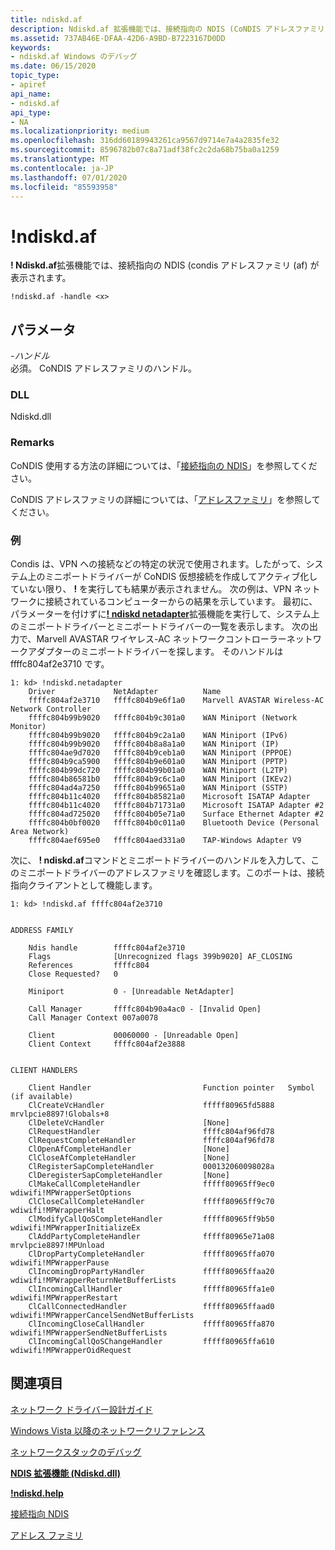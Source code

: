 ```yaml
---
title: ndiskd.af
description: Ndiskd.af 拡張機能では、接続指向の NDIS (CoNDIS アドレスファミリ (AF) が表示されます。
ms.assetid: 737AB46E-DFAA-42D6-A9BD-B7223167D0DD
keywords:
- ndiskd.af Windows のデバッグ
ms.date: 06/15/2020
topic_type:
- apiref
api_name:
- ndiskd.af
api_type:
- NA
ms.localizationpriority: medium
ms.openlocfilehash: 316dd60189943261ca9567d9714e7a4a2835fe32
ms.sourcegitcommit: 8596782b07c8a71adf38fc2c2da68b75ba0a1259
ms.translationtype: MT
ms.contentlocale: ja-JP
ms.lasthandoff: 07/01/2020
ms.locfileid: "85593958"
---
```

# <a name="ndiskdaf"></a>!ndiskd.af

**! Ndiskd.af**拡張機能では、接続指向の NDIS (condis アドレスファミリ (af) が表示されます。

```console
!ndiskd.af -handle <x>
```

## <a name="span-idparametersspanspan-idparametersspanspan-idparametersspanparameters"></a><span id="Parameters"></span><span id="parameters"></span><span id="PARAMETERS"></span>パラメータ

<span id="_______-handle______"></span><span id="_______-HANDLE______"></span>*-ハンドル*   
必須。 CoNDIS アドレスファミリのハンドル。

### <a name="span-iddllspanspan-iddllspandll"></a><span id="DLL"></span><span id="dll"></span>DLL

Ndiskd.dll

### <a name="remarks"></a>Remarks

CoNDIS 使用する方法の詳細については、「[接続指向の NDIS](https://docs.microsoft.com/windows-hardware/drivers/network/connection-oriented-ndis)」を参照してください。

CoNDIS アドレスファミリの詳細については、「[アドレスファミリ](https://docs.microsoft.com/windows-hardware/drivers/network/address-families)」を参照してください。

### <a name="examples"></a>例

Condis は、VPN への接続などの特定の状況で使用されます。したがって、システム上のミニポートドライバーが CoNDIS 仮想接続を作成してアクティブ化していない限り、 **!** を実行しても結果が表示されません。 次の例は、VPN ネットワークに接続されているコンピューターからの結果を示しています。 最初に、パラメーターを付けずに[**! ndiskd netadapter**](-ndiskd-netadapter.md)拡張機能を実行して、システム上のミニポートドライバーとミニポートドライバーの一覧を表示します。 次の出力で、Marvell AVASTAR ワイヤレス-AC ネットワークコントローラーネットワークアダプターのミニポートドライバーを探します。 そのハンドルは ffffc804af2e3710 です。

```console
1: kd> !ndiskd.netadapter
    Driver             NetAdapter          Name
    ffffc804af2e3710   ffffc804b9e6f1a0    Marvell AVASTAR Wireless-AC Network Controller
    ffffc804b99b9020   ffffc804b9c301a0    WAN Miniport (Network Monitor)
    ffffc804b99b9020   ffffc804b9c2a1a0    WAN Miniport (IPv6)
    ffffc804b99b9020   ffffc804b8a8a1a0    WAN Miniport (IP)
    ffffc804ae9d7020   ffffc804b9ceb1a0    WAN Miniport (PPPOE)
    ffffc804b9ca5900   ffffc804b9e601a0    WAN Miniport (PPTP)
    ffffc804b99dc720   ffffc804b99b01a0    WAN Miniport (L2TP)
    ffffc804b86581b0   ffffc804b9c6c1a0    WAN Miniport (IKEv2)
    ffffc804ad4a7250   ffffc804b99651a0    WAN Miniport (SSTP)
    ffffc804b11c4020   ffffc804b85821a0    Microsoft ISATAP Adapter
    ffffc804b11c4020   ffffc804b71731a0    Microsoft ISATAP Adapter #2
    ffffc804ad725020   ffffc804b05e71a0    Surface Ethernet Adapter #2
    ffffc804b0bf0020   ffffc804b0c011a0    Bluetooth Device (Personal Area Network)
    ffffc804aef695e0   ffffc804aed331a0    TAP-Windows Adapter V9
```

次に、 **! ndiskd.af**コマンドとミニポートドライバーのハンドルを入力して、このミニポートドライバーのアドレスファミリを確認します。このポートは、接続指向クライアントとして機能します。

```console
1: kd> !ndiskd.af ffffc804af2e3710


ADDRESS FAMILY

    Ndis handle        ffffc804af2e3710
    Flags              [Unrecognized flags 399b9020] AF_CLOSING
    References         ffffc804
    Close Requested?   0

    Miniport           0 - [Unreadable NetAdapter]

    Call Manager       ffffc804b90a4ac0 - [Invalid Open]
    Call Manager Context 007a0078

    Client             00060000 - [Unreadable Open]
    Client Context     ffffc804af2e3888


CLIENT HANDLERS

    Client Handler                         Function pointer   Symbol (if available)
    ClCreateVcHandler                      fffff80965fd5888   mrvlpcie8897!Globals+8
    ClDeleteVcHandler                      [None]
    ClRequestHandler                       ffffc804af96fd78
    ClRequestCompleteHandler               ffffc804af96fd78
    ClOpenAfCompleteHandler                [None]
    ClCloseAfCompleteHandler               [None]
    ClRegisterSapCompleteHandler           000132060098028a
    ClDeregisterSapCompleteHandler         [None]
    ClMakeCallCompleteHandler              fffff80965ff9ec0   wdiwifi!MPWrapperSetOptions
    ClCloseCallCompleteHandler             fffff80965ff9c70   wdiwifi!MPWrapperHalt
    ClModifyCallQoSCompleteHandler         fffff80965ff9b50   wdiwifi!MPWrapperInitializeEx
    ClAddPartyCompleteHandler              fffff80965e71a08   mrvlpcie8897!MPUnload
    ClDropPartyCompleteHandler             fffff80965ffa070   wdiwifi!MPWrapperPause
    ClIncomingDropPartyHandler             fffff80965ffaa20   wdiwifi!MPWrapperReturnNetBufferLists
    ClIncomingCallHandler                  fffff80965ffa1e0   wdiwifi!MPWrapperRestart
    ClCallConnectedHandler                 fffff80965ffaad0   wdiwifi!MPWrapperCancelSendNetBufferLists
    ClIncomingCloseCallHandler             fffff80965ffa870   wdiwifi!MPWrapperSendNetBufferLists
    ClIncomingCallQoSChangeHandler         fffff80965ffa610   wdiwifi!MPWrapperOidRequest
```

## <a name="see-also"></a>関連項目

[ネットワーク ドライバー設計ガイド](https://docs.microsoft.com/windows-hardware/drivers/network/index)

[Windows Vista 以降のネットワークリファレンス](https://docs.microsoft.com/windows-hardware/drivers/ddi/_netvista/)

[ネットワークスタックのデバッグ](https://channel9.msdn.com/Shows/Defrag-Tools/Defrag-Tools-175-Debugging-the-Network-Stack)

[**NDIS 拡張機能 (Ndiskd.dll)**](ndis-extensions--ndiskd-dll-.md)

[**!ndiskd.help**](-ndiskd-help.md)

[接続指向 NDIS](https://docs.microsoft.com/windows-hardware/drivers/network/connection-oriented-ndis)

[アドレス ファミリ](https://docs.microsoft.com/windows-hardware/drivers/network/address-families)
